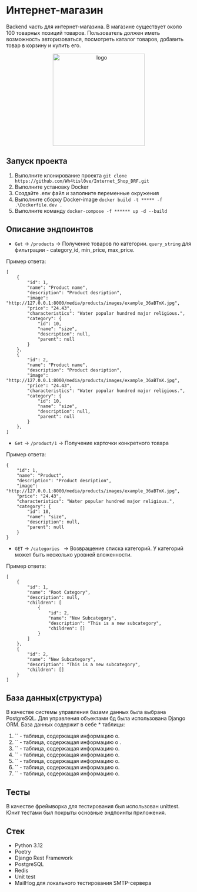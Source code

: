 # Интернет-магазин

Backend часть для интернет-магазина. В магазине существует около 100 товарных позиций товаров. Пользователь должен иметь возможность авторизоваться, посмотреть каталог товаров, добавить товар в корзину и купить его.


<p align="center">
  <img src="./docs/logo.png" width="250" height="250" alt="logo"/>
</p>

## Запуск проекта
1. Выполните клонирование проекта `git clone https://github.com/Wh4tisl0ve/Internet_Shop_DRF.git`
2. Выполните установку Docker
3. Создайте .env файл и заполните переменные окружения  
4. Выполните сборку Docker-image `docker build -t ***** -f .\Dockerfile.dev .`
5. Выполните команду `docker-compose -f ****** up -d --build`  

## Описание эндпоинтов
* `Get` -> `/products` -> Получение товаров по категории. `query_string` для фильтрации - category_id, min_price, max_price.  

Пример ответа:
```
[
    {
        "id": 1,
        "name": "Product name",
        "description": "Product desription",
        "image": "http://127.0.0.1:8000/media/products/images/example_36aBTmX.jpg",
        "price": "24.43",
        "characteristics": "Water popular hundred major religious.",
        "category": {
            "id": 10,
            "name": "size",
            "description": null,
            "parent": null
        }
    },
    {
        "id": 2,
        "name": "Product name",
        "description": "Product desription",
        "image": "http://127.0.0.1:8000/media/products/images/example_36aBTmX.jpg",
        "price": "24.43",
        "characteristics": "Water popular hundred major religious.",
        "category": {
            "id": 10,
            "name": "size",
            "description": null,
            "parent": null
        }
    },
]
```
* `Get` -> `/product/1` -> Получение карточки конкретного товара  

Пример ответа:
```
{
    "id": 1,
    "name": "Product",
    "description": "Product desription",
    "image": "http://127.0.0.1:8000/media/products/images/example_36aBTmX.jpg",
    "price": "24.43",
    "characteristics": "Water popular hundred major religious.",
    "category": {
        "id": 10,
        "name": "size",
        "description": null,
        "parent": null
    }
}
```
* `GET` -> `/categories ` -> Возвращение списка категорий. У категорий может быть несколько уровней вложенности.  

Пример ответа:
```
[
    {
        "id": 1,
        "name": "Root Category",
        "description": null,
        "children": [
            {
                "id": 2,
                "name": "New Subcategory",
                "description": "This is a new subcategory",
                "children": []
            }
        ]
    },
    {
        "id": 2,
        "name": "New Subcategory",
        "description": "This is a new subcategory",
        "children": []
    }
]
```

## База данных(структура)
В качестве системы управления базами данных была выбрана PostgreSQL. 
Для управления объектами бд была использована Django ORM.
База данных содержит в себе * таблицы:
1. `` - таблица, содержащая информацию о.
2. `` - таблица, содержащая информацию о .
3. `` - таблица, содержащая информацию о.
4. `` - таблица, содержащая информацию о.
5. `` - таблица, содержащая информацию о.
6. `` - таблица, содержащая информацию о.
7. `` - таблица, содержащая информацию о.


## Тесты
В качестве фреймворка для тестирования был использован unittest.
Юнит тестами был покрыты основные эндпоинты приложения. 

## Стек 

* Python 3.12
* Poetry
* Django Rest Framework
* PostgreSQL
* Redis
* Unit test
* MailHog для локального тестирования SMTP-сервера
